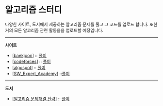 # 알고리즘 스터디

다양한 사이트, 도서에서 제공하는 알고리즘 문제를 풀고 그 코드를 업로드 합니다.
또한 거의 모든 알고리즘 관련 활동을을 업로드할 예정입니다.

* * *
**사이트**
* [[baekjoon](https://www.acmicpc.net/)] :: [풀이](/baekjoon)
* [[codeforces](http://codeforces.com/)] :: [풀이](/codeforces)
* [[algospot](https://algospot.com/)] :: [풀이](/algospot)
* [[SW_Expert_Academy](https://swexpertacademy.com/main/main.do)] ::[풀이](/SW_EXpert_Academy)
* * *
**도서**
* [[알고리즘 문제해결 전략](http://book.algospot.com/)] :: [풀이](/book_algospot)